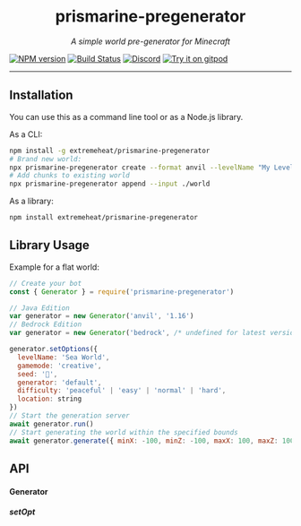 <h1 align="center">prismarine-pregenerator</h1>
<p align="center"><i>A simple world pre-generator for Minecraft</i></p>

[![NPM version](https://img.shields.io/npm/v/leveldb-zlib.svg)](http://npmjs.com/package/prismarine-pregenerator)
[![Build Status](https://github.com/extremeheat/prismarine-pregenerator/workflows/CI/badge.svg)](https://github.com/extremeheat/prismarine-pregenerator/actions?query=workflow%3A%22CI%22)
[![Discord](https://img.shields.io/badge/chat-on%20discord-brightgreen.svg)](https://discord.gg/GsEFRM8)
[![Try it on gitpod](https://img.shields.io/badge/try-on%20gitpod-brightgreen.svg)](https://gitpod.io/#https://github.com/extremeheat/prismarine-pregenerator)

---

## Installation

You can use this as a command line tool or as a Node.js library.

As a CLI:
```bash
npm install -g extremeheat/prismarine-pregenerator
# Brand new world:
npx prismarine-pregenerator create --format anvil --levelName "My Level Name" --gamemode "creative" --seed "Notch" --generator flat --bb "-100 -100 100 100" --output ./world
# Add chunks to existing world
npx prismarine-pregenerator append --input ./world
```

As a library:

```bash
npm install extremeheat/prismarine-pregenerator
```

## Library Usage

Example for a flat world:

```js
// Create your bot
const { Generator } = require('prismarine-pregenerator')

// Java Edition
var generator = new Generator('anvil', '1.16')
// Bedrock Edition
var generator = new Generator('bedrock', /* undefined for latest version */)

generator.setOptions({
  levelName: 'Sea World',
  gamemode: 'creative',
  seed: '🌱',
  generator: 'default',
  difficulty: 'peaceful' | 'easy' | 'normal' | 'hard',
  location: string
})
// Start the generation server
await generator.run()
// Start generating the world within the specified bounds
await generator.generate({ minX: -100, minZ: -100, maxX: 100, maxZ: 100 }, true)
```

## API

#### Generator

##### setOpt

<!-- Dynamic usage with prismarine-world as a generator, note this will be a slow process:

```js
// Create your bot
const { Generator } = require('prismarine-pregenerator')
const World = require('prismarine-world')('1.12')
const generator = new Generator('anvil', '1.16')

generator.setOptions({
  levelName: 'Sea World',
  gamemode: 'creative',
  seed: '🌱',
  generator: 'default',
  difficulty: 'peaceful' | 'easy' | 'normal' | 'hard',
  location: string
})

const world = new World(generator.dynamic)
``` -->

<!-- ### See also -->
<!-- * [cupola-editor](https://github.com/extremeheat/cupola-editor) Cupola Editor, a save editor for Minecraft -->